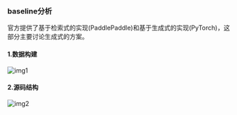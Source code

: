 ### baseline分析

官方提供了基于检索式的实现(PaddlePaddle)和基于生成式的实现(PyTorch)，这部分主要讨论生成式的方案。

#### 1.数据构建

![img1](http://wx1.sinaimg.cn/mw690/aba7d18bgy1g15pmhur6oj20sg0lcjy3.jpg)

#### 2.源码结构

![img2](http://wx1.sinaimg.cn/mw690/aba7d18bgy1g15pm1ydy9j20mi0bbac1.jpg)